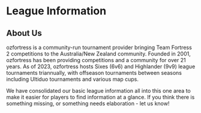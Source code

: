 # League Information
## About Us
ozfortress is a community-run tournament provider bringing Team Fortress 2 competitions to the Australia/New Zealand community. Founded in 2001, ozfortress has been providing competitions and a community for over 21 years. As of 2023, ozfortress hosts Sixes (6v6) and Highlander (9v9) league tournaments triannually, with offseason tournaments between seasons including Ultiduo tournaments and various map cups.

We have consolidated our basic league information all into this one area to make it easier for players to find information at a glance. If you think there is something missing, or something needs elaboration - let us know!